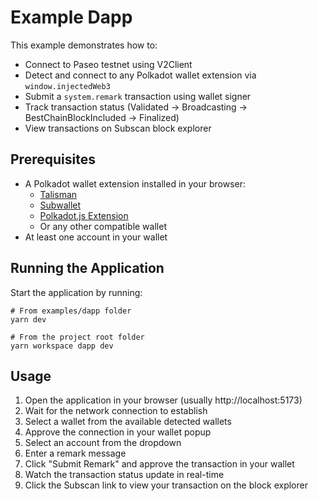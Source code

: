 # Example Dapp

This example demonstrates how to:
- Connect to Paseo testnet using V2Client
- Detect and connect to any Polkadot wallet extension via `window.injectedWeb3`
- Submit a `system.remark` transaction using wallet signer
- Track transaction status (Validated → Broadcasting → BestChainBlockIncluded → Finalized)
- View transactions on Subscan block explorer

## Prerequisites

- A Polkadot wallet extension installed in your browser:
  - [Talisman](https://www.talisman.xyz/)
  - [Subwallet](https://www.subwallet.app/)
  - [Polkadot.js Extension](https://polkadot.js.org/extension/)
  - Or any other compatible wallet
- At least one account in your wallet

## Running the Application

Start the application by running:
```shell
# From examples/dapp folder
yarn dev

# From the project root folder
yarn workspace dapp dev
```

## Usage

1. Open the application in your browser (usually http://localhost:5173)
2. Wait for the network connection to establish
3. Select a wallet from the available detected wallets
4. Approve the connection in your wallet popup
5. Select an account from the dropdown
6. Enter a remark message
7. Click "Submit Remark" and approve the transaction in your wallet
8. Watch the transaction status update in real-time
9. Click the Subscan link to view your transaction on the block explorer
